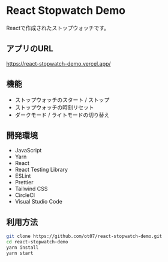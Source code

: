 # React Stopwatch Demo

Reactで作成されたストップウォッチです。

## アプリのURL

https://react-stopwatch-demo.vercel.app/

## 機能

* ストップウォッチのスタート / ストップ
* ストップウォッチの時刻リセット
* ダークモード / ライトモードの切り替え

## 開発環境

* JavaScript
* Yarn
* React
* React Testing Library
* ESLint
* Prettier
* Tailwind CSS
* CircleCI
* Visual Studio Code

## 利用方法

```sh
git clone https://github.com/ot07/react-stopwatch-demo.git
cd react-stopwatch-demo
yarn install
yarn start
```
